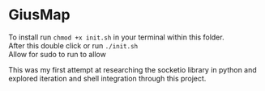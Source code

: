 # GiusMap
To install run ```chmod +x init.sh``` in your terminal within this folder.  <br />
After this double click or run ```./init.sh```<br />
Allow for sudo to run to allow <br />

This was my first attempt at researching the socketio library in python and explored iteration and shell integration through this project.

